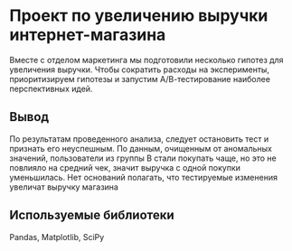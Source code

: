 # Проект по увеличению выручки интернет-магазина

Вместе с отделом маркетинга мы подготовили несколько гипотез для увеличения выручки. Чтобы сократить расходы на эксперименты, приоритизируем гипотезы и запустим А/В-тестирование наиболее перспективных идей.

## Вывод
По результатам проведенного анализа, следует остановить тест и признать его неуспешным. По данным, очищенным от аномальных значений, пользователи из группы В стали покупать чаще, но это не повлияло на средний чек, значит выручка с одной покупки уменьшилась. Нет оснований полагать, что тестируемые изменения увеличат выручку магазина

## Используемые библиотеки
Pandas, Matplotlib, SciPy
